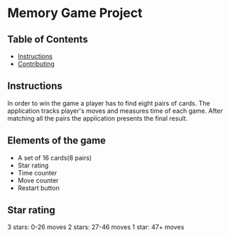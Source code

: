 # Memory Game Project

## Table of Contents

* [Instructions](#instructions)
* [Contributing](#contributing)

## Instructions

In order to win the game a player has to find eight pairs of cards.
The application tracks player's moves and measures time of each game.
After matching all the pairs the application presents the final result.

## Elements of the game

- A set of 16 cards(8 pairs)
- Star rating
- Time counter
- Move counter
- Restart button

## Star rating

3 stars: 0-26 moves
2 stars: 27-46 moves
1 star: 47+ moves
